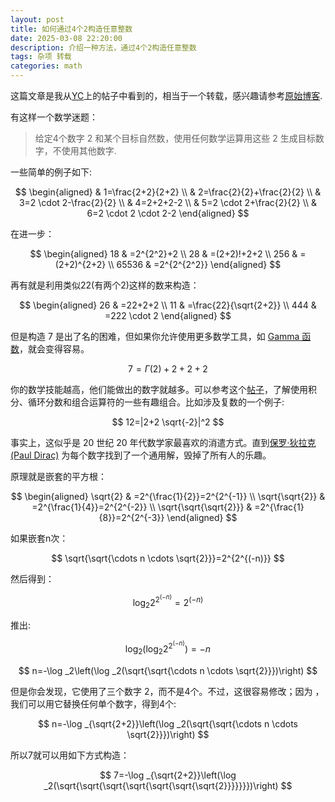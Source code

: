 ```yaml
---
layout: post
title: 如何通过4个2构造任意整数
date: 2025-03-08 22:20:00
description: 介绍一种方法，通过4个2构造任意整数
tags: 杂项 转载
categories: math
---
```


这篇文章是我从[YC](https://news.ycombinator.com/)上的帖子中看到的，相当于一个转载，感兴趣请参考[原始博客](https://eli.thegreenplace.net/2025/making-any-integer-with-four-2s/).

有这样一个数学迷题：
> 给定4个数字 2 和某个目标自然数，使用任何数学运算用这些 2 生成目标数字，不使用其他数字.

一些简单的例子如下:

$$
\begin{aligned}
& 1=\frac{2+2}{2+2} \\
& 2=\frac{2}{2}+\frac{2}{2} \\
& 3=2 \cdot 2-\frac{2}{2} \\
& 4=2+2+2-2 \\
& 5=2 \cdot 2+\frac{2}{2} \\
& 6=2 \cdot 2 \cdot 2-2
\end{aligned}
$$

在进一步：

$$
\begin{aligned}
18 & =2^{2^2}+2 \\
28 & =(2+2)!+2+2 \\
256 & =(2+2)^{2+2} \\
65536 & =2^{2^{2^2}}
\end{aligned}
$$

再有就是利用类似22(有两个2)这样的数来构造：

$$
\begin{aligned}
26 & =22+2+2 \\
11 & =\frac{22}{\sqrt{2+2}} \\
444 & =222 \cdot 2
\end{aligned}
$$

但是构造 7 是出了名的困难，但如果你允许使用更多数学工具，如 [Gamma 函数](https://en.wikipedia.org/wiki/Gamma_function)，就会变得容易。

$$
7=\Gamma(2)+2+2+2
$$

你的数学技能越高，他们能做出的数字就越多。可以参考这个[帖子](https://math.stackexchange.com/questions/1034122/get-the-numbers-from-0-30-by-using-the-number-2-four-times)，了解使用积分、循环分数和组合运算符的一些有趣组合。比如涉及复数的一个例子:

$$
12=|2+2 \sqrt{-2}|^2
$$

事实上，这似乎是 20 世纪 20 年代数学家最喜欢的消遣方式。直到[保罗·狄拉克 (Paul Dirac)](https://en.wikipedia.org/wiki/Paul_Dirac) 为每个数字找到了一个通用解，毁掉了所有人的乐趣。

原理就是嵌套的平方根：

$$
\begin{aligned}
\sqrt{2} & =2^{\frac{1}{2}}=2^{2^{-1}} \\
\sqrt{\sqrt{2}} & =2^{\frac{1}{4}}=2^{2^{-2}} \\
\sqrt{\sqrt{\sqrt{2}}} & =2^{\frac{1}{8}}=2^{2^{-3}}
\end{aligned}
$$

如果嵌套n次：

$$
\sqrt{\sqrt{\cdots n \cdots \sqrt{2}}}=2^{2^{(-n)}}
$$

然后得到：

$$
\log _2 2^{2^{(-n)}}=2^{(-n)}
$$

推出:

$$
\log _2\left(\log _2 2^{2^{(-n)}}\right)=-n
$$

$$
n=-\log _2\left(\log _2(\sqrt{\sqrt{\cdots n \cdots \sqrt{2}}})\right)
$$

但是你会发现，它使用了三个数字 2，而不是4个。不过，这很容易修改；因为 ，我们可以用它替换任何单个数字，得到4个:

$$
n=-\log _{\sqrt{2+2}}\left(\log _2(\sqrt{\sqrt{\cdots n \cdots \sqrt{2}}})\right)
$$

所以7就可以用如下方式构造：

$$
7=-\log _{\sqrt{2+2}}\left(\log _2(\sqrt{\sqrt{\sqrt{\sqrt{\sqrt{\sqrt{\sqrt{2}}}}}}})\right)
$$
